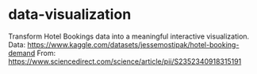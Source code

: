 # data-visualization
Transform Hotel Bookings data into a meaningful interactive visualization.
Data: https://www.kaggle.com/datasets/jessemostipak/hotel-booking-demand
From: https://www.sciencedirect.com/science/article/pii/S2352340918315191
